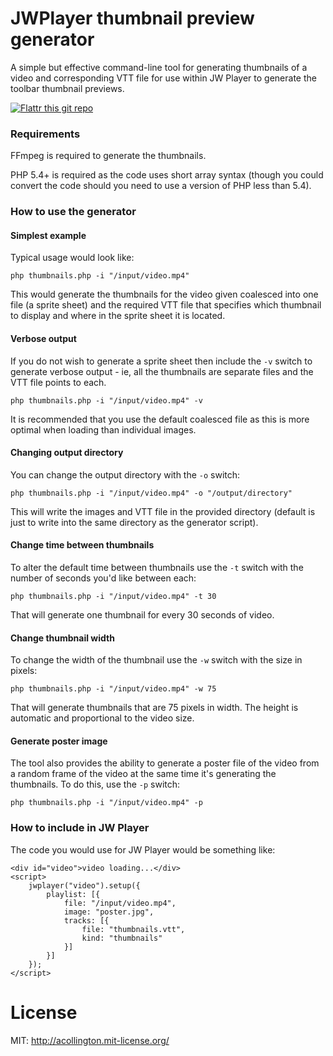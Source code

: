 # JWPlayer thumbnail preview generator

A simple but effective command-line tool for generating thumbnails of a video and corresponding VTT file for use within JW Player to generate the toolbar thumbnail previews.

[![Flattr this git repo](http://api.flattr.com/button/flattr-badge-large.png)](https://flattr.com/submit/auto?user_id=acollington&url=https://github.com/amnuts/jwplayer-thumbnail-preview-generator&title=JWPlayer%20thumbnail%20preview%20generator&language=&tags=github&category=software)

### Requirements

FFmpeg is required to generate the thumbnails.

PHP 5.4+ is required as the code uses short array syntax (though you could convert the code should you need to use a version of PHP less than 5.4).

### How to use the generator

#### Simplest example

Typical usage would look like:

	php thumbnails.php -i "/input/video.mp4"

This would generate the thumbnails for the video given coalesced into one file (a sprite sheet) and the required VTT file that specifies which thumbnail to display and where in the sprite sheet it is located.

#### Verbose output

If you do not wish to generate a sprite sheet then include the `-v` switch to generate verbose output - ie, all the thumbnails are separate files and the VTT file points to each.

	php thumbnails.php -i "/input/video.mp4" -v

It is recommended that you use the default coalesced file as this is more optimal when loading than individual images.

#### Changing output directory

You can change the output directory with the `-o` switch:

	php thumbnails.php -i "/input/video.mp4" -o "/output/directory"

This will write the images and VTT file in the provided directory (default is just to write into the same directory as the generator script).

#### Change time between thumbnails

To alter the default time between thumbnails use the `-t` switch with the number of seconds you'd like between each:

	php thumbnails.php -i "/input/video.mp4" -t 30

That will generate one thumbnail for every 30 seconds of video.

#### Change thumbnail width

To change the width of the thumbnail use the `-w` switch with the size in pixels:

	php thumbnails.php -i "/input/video.mp4" -w 75

That will generate thumbnails that are 75 pixels in width.  The height is automatic and proportional to the video size.

#### Generate poster image

The tool also provides the ability to generate a poster file of the video from a random frame of the video at the same time it's generating the thumbnails.  To do this, use the `-p` switch:

	php thumbnails.php -i "/input/video.mp4" -p

### How to include in JW Player

The code you would use for JW Player would be something like:

    <div id="video">video loading...</div>
    <script>
        jwplayer("video").setup({
            playlist: [{
                file: "/input/video.mp4",
                image: "poster.jpg",
                tracks: [{
                    file: "thumbnails.vtt",
                    kind: "thumbnails"
                }]
            }]
        });
    </script>

# License

MIT: http://acollington.mit-license.org/
